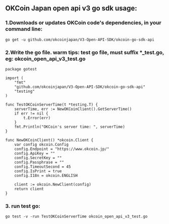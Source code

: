OKCoin Japan open api v3 go sdk usage:
-----

### 1.Downloads or updates OKCoin code's dependencies, in your command line:

```
go get -u github.com/okcoinjapan/V3-Open-API-SDK/okcoin-go-sdk-api
```
### 2.Write the go file. warm tips: test go file, must suffix *_test.go, eg: okcoin_open_api_v3_test.go
```
package gotest

import (
	"fmt"
	"github.com/okcoinjapan/V3-Open-API-SDK/okcoin-go-sdk-api"
	"testing"
)

func TestOKCoinServerTime(t *testing.T) {
	serverTime, err := NewOKCoinClient().GetServerTime()
	if err != nil {
		t.Error(err)
	}
	fmt.Println("OKCoin's server time: ", serverTime)
}

func NewOKCoinClient() *okcoin.Client {
	var config okcoin.Config
	config.Endpoint = "https://www.okcoin.jp/"
	config.ApiKey = ""
	config.SecretKey = ""
	config.Passphrase = ""
	config.TimeoutSecond = 45
	config.IsPrint = true
	config.I18n = okcoin.ENGLISH

	client := okcoin.NewClient(config)
	return client
}
```
### 3. run test go:
```
go test -v -run TestOKCoinServerTime okcoin_open_api_v3_test.go
```
